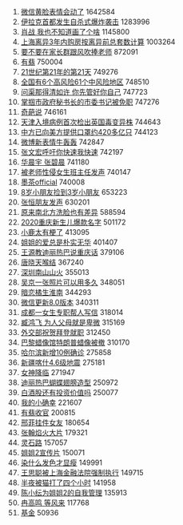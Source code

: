 1. [微信黄脸表情会动了](https://s.weibo.com/weibo?q=%23%E5%BE%AE%E4%BF%A1%E9%BB%84%E8%84%B8%E8%A1%A8%E6%83%85%E4%BC%9A%E5%8A%A8%E4%BA%86%23&Refer=top) 1642584
1. [伊拉克首都发生自杀式爆炸袭击](https://s.weibo.com/weibo?q=%E4%BC%8A%E6%8B%89%E5%85%8B%E9%A6%96%E9%83%BD%E5%8F%91%E7%94%9F%E8%87%AA%E6%9D%80%E5%BC%8F%E7%88%86%E7%82%B8%E8%A2%AD%E5%87%BB&Refer=top) 1283996
1. [肖战 我也不知道画了个啥](https://s.weibo.com/weibo?q=%E8%82%96%E6%88%98%20%E6%88%91%E4%B9%9F%E4%B8%8D%E7%9F%A5%E9%81%93%E7%94%BB%E4%BA%86%E4%B8%AA%E5%95%A5&Refer=top) 1145800
1. [上海离异3年内购房按离异前总套数计算](https://s.weibo.com/weibo?q=%23%E4%B8%8A%E6%B5%B7%E7%A6%BB%E5%BC%823%E5%B9%B4%E5%86%85%E8%B4%AD%E6%88%BF%E6%8C%89%E7%A6%BB%E5%BC%82%E5%89%8D%E6%80%BB%E5%A5%97%E6%95%B0%E8%AE%A1%E7%AE%97%23&Refer=top) 1003264
1. [要不要在家长群跟风吹捧老师](https://s.weibo.com/weibo?q=%23%E8%A6%81%E4%B8%8D%E8%A6%81%E5%9C%A8%E5%AE%B6%E9%95%BF%E7%BE%A4%E8%B7%9F%E9%A3%8E%E5%90%B9%E6%8D%A7%E8%80%81%E5%B8%88%23&Refer=top) 872091
1. [有翡](https://s.weibo.com/weibo?q=%E6%9C%89%E7%BF%A1&Refer=top) 750004
1. [21世纪第21年的第21天](https://s.weibo.com/weibo?q=%2321%E4%B8%96%E7%BA%AA%E7%AC%AC21%E5%B9%B4%E7%9A%84%E7%AC%AC21%E5%A4%A9%23&Refer=top) 749276
1. [全国有6个高风险61个中风险地区](https://s.weibo.com/weibo?q=%23%E5%85%A8%E5%9B%BD%E6%9C%896%E4%B8%AA%E9%AB%98%E9%A3%8E%E9%99%A961%E4%B8%AA%E4%B8%AD%E9%A3%8E%E9%99%A9%E5%9C%B0%E5%8C%BA%23&Refer=top) 748510
1. [问渠那得清如许 你先管好你自己](https://s.weibo.com/weibo?q=%E9%97%AE%E6%B8%A0%E9%82%A3%E5%BE%97%E6%B8%85%E5%A6%82%E8%AE%B8%20%E4%BD%A0%E5%85%88%E7%AE%A1%E5%A5%BD%E4%BD%A0%E8%87%AA%E5%B7%B1&Refer=top) 747723
1. [掌掴市政府秘书长的市委书记被免职](https://s.weibo.com/weibo?q=%E6%8E%8C%E6%8E%B4%E5%B8%82%E6%94%BF%E5%BA%9C%E7%A7%98%E4%B9%A6%E9%95%BF%E7%9A%84%E5%B8%82%E5%A7%94%E4%B9%A6%E8%AE%B0%E8%A2%AB%E5%85%8D%E8%81%8C&Refer=top) 747276
1. [奇葩说](https://s.weibo.com/weibo?q=%E5%A5%87%E8%91%A9%E8%AF%B4&Refer=top) 746161
1. [天津入境病例首次检出英国毒变异株](https://s.weibo.com/weibo?q=%E5%A4%A9%E6%B4%A5%E5%85%A5%E5%A2%83%E7%97%85%E4%BE%8B%E9%A6%96%E6%AC%A1%E6%A3%80%E5%87%BA%E8%8B%B1%E5%9B%BD%E6%AF%92%E5%8F%98%E5%BC%82%E6%A0%AA&Refer=top) 744643
1. [中方已向美方提供口罩约420多亿只](https://s.weibo.com/weibo?q=%23%E4%B8%AD%E6%96%B9%E5%B7%B2%E5%90%91%E7%BE%8E%E6%96%B9%E6%8F%90%E4%BE%9B%E5%8F%A3%E7%BD%A9%E7%BA%A6420%E5%A4%9A%E4%BA%BF%E5%8F%AA%23&Refer=top) 744123
1. [微博新表情牛轰轰](https://s.weibo.com/weibo?q=%23%E5%BE%AE%E5%8D%9A%E6%96%B0%E8%A1%A8%E6%83%85%E7%89%9B%E8%BD%B0%E8%BD%B0%23&Refer=top) 742847
1. [张文宏呼吁你快速我快速](https://s.weibo.com/weibo?q=%E5%BC%A0%E6%96%87%E5%AE%8F%E5%91%BC%E5%90%81%E4%BD%A0%E5%BF%AB%E9%80%9F%E6%88%91%E5%BF%AB%E9%80%9F&Refer=top) 742197
1. [华晨宇 张碧晨](https://s.weibo.com/weibo?q=%E5%8D%8E%E6%99%A8%E5%AE%87%20%E5%BC%A0%E7%A2%A7%E6%99%A8&Refer=top) 741180
1. [被老师性侵女生班主任发声](https://s.weibo.com/weibo?q=%23%E8%A2%AB%E8%80%81%E5%B8%88%E6%80%A7%E4%BE%B5%E5%A5%B3%E7%94%9F%E7%8F%AD%E4%B8%BB%E4%BB%BB%E5%8F%91%E5%A3%B0%23&Refer=top) 740147
1. [墨茶official](https://s.weibo.com/weibo?q=%E5%A2%A8%E8%8C%B6official&Refer=top) 740008
1. [8岁小朋友捡到3岁小朋友](https://s.weibo.com/weibo?q=%238%E5%B2%81%E5%B0%8F%E6%9C%8B%E5%8F%8B%E6%8D%A1%E5%88%B03%E5%B2%81%E5%B0%8F%E6%9C%8B%E5%8F%8B%23&Refer=top) 653223
1. [张恒朋友发声](https://s.weibo.com/weibo?q=%23%E5%BC%A0%E6%81%92%E6%9C%8B%E5%8F%8B%E5%8F%91%E5%A3%B0%23&Refer=top) 630201
1. [原来南北方洗脸也有差异](https://s.weibo.com/weibo?q=%23%E5%8E%9F%E6%9D%A5%E5%8D%97%E5%8C%97%E6%96%B9%E6%B4%97%E8%84%B8%E4%B9%9F%E6%9C%89%E5%B7%AE%E5%BC%82%23&Refer=top) 588594
1. [2020重庆新生儿爆款名字](https://s.weibo.com/weibo?q=%232020%E9%87%8D%E5%BA%86%E6%96%B0%E7%94%9F%E5%84%BF%E7%88%86%E6%AC%BE%E5%90%8D%E5%AD%97%23&Refer=top) 501172
1. [小鹿太有梗了](https://s.weibo.com/weibo?q=%E5%B0%8F%E9%B9%BF%E5%A4%AA%E6%9C%89%E6%A2%97%E4%BA%86&Refer=top) 413095
1. [姐姐的爱总是朴实无华](https://s.weibo.com/weibo?q=%23%E5%A7%90%E5%A7%90%E7%9A%84%E7%88%B1%E6%80%BB%E6%98%AF%E6%9C%B4%E5%AE%9E%E6%97%A0%E5%8D%8E%23&Refer=top) 401407
1. [王源教迪丽热巴说重庆话](https://s.weibo.com/weibo?q=%23%E7%8E%8B%E6%BA%90%E6%95%99%E8%BF%AA%E4%B8%BD%E7%83%AD%E5%B7%B4%E8%AF%B4%E9%87%8D%E5%BA%86%E8%AF%9D%23&Refer=top) 379106
1. [唐晓天喉结](https://s.weibo.com/weibo?q=%23%E5%94%90%E6%99%93%E5%A4%A9%E5%96%89%E7%BB%93%23&Refer=top) 367240
1. [深圳南山山火](https://s.weibo.com/weibo?q=%E6%B7%B1%E5%9C%B3%E5%8D%97%E5%B1%B1%E5%B1%B1%E7%81%AB&Refer=top) 355013
1. [吴京一张照片可以用多久](https://s.weibo.com/weibo?q=%23%E5%90%B4%E4%BA%AC%E4%B8%80%E5%BC%A0%E7%85%A7%E7%89%87%E5%8F%AF%E4%BB%A5%E7%94%A8%E5%A4%9A%E4%B9%85%23&Refer=top) 348051
1. [暗恋橘生淮南](https://s.weibo.com/weibo?q=%E6%9A%97%E6%81%8B%E6%A9%98%E7%94%9F%E6%B7%AE%E5%8D%97&Refer=top) 344293
1. [微信更新8.0版本](https://s.weibo.com/weibo?q=%23%E5%BE%AE%E4%BF%A1%E6%9B%B4%E6%96%B08.0%E7%89%88%E6%9C%AC%23&Refer=top) 340311
1. [成都一女生专职帮人写信](https://s.weibo.com/weibo?q=%23%E6%88%90%E9%83%BD%E4%B8%80%E5%A5%B3%E7%94%9F%E4%B8%93%E8%81%8C%E5%B8%AE%E4%BA%BA%E5%86%99%E4%BF%A1%23&Refer=top) 318014
1. [臧鸿飞 为人父母就是卑微](https://s.weibo.com/weibo?q=%E8%87%A7%E9%B8%BF%E9%A3%9E%20%E4%B8%BA%E4%BA%BA%E7%88%B6%E6%AF%8D%E5%B0%B1%E6%98%AF%E5%8D%91%E5%BE%AE&Refer=top) 315169
1. [外交部祝贺拜登就职](https://s.weibo.com/weibo?q=%23%E5%A4%96%E4%BA%A4%E9%83%A8%E7%A5%9D%E8%B4%BA%E6%8B%9C%E7%99%BB%E5%B0%B1%E8%81%8C%23&Refer=top) 312450
1. [巴黎蜡像馆特朗普蜡像被撤](https://s.weibo.com/weibo?q=%E5%B7%B4%E9%BB%8E%E8%9C%A1%E5%83%8F%E9%A6%86%E7%89%B9%E6%9C%97%E6%99%AE%E8%9C%A1%E5%83%8F%E8%A2%AB%E6%92%A4&Refer=top) 310170
1. [哈尔滨新增10例确诊](https://s.weibo.com/weibo?q=%23%E5%93%88%E5%B0%94%E6%BB%A8%E6%96%B0%E5%A2%9E10%E4%BE%8B%E7%A1%AE%E8%AF%8A%23&Refer=top) 275858
1. [新疆喀什4.6级地震](https://s.weibo.com/weibo?q=%23%E6%96%B0%E7%96%86%E5%96%80%E4%BB%804.6%E7%BA%A7%E5%9C%B0%E9%9C%87%23&Refer=top) 275181
1. [女神降临](https://s.weibo.com/weibo?q=%E5%A5%B3%E7%A5%9E%E9%99%8D%E4%B8%B4&Refer=top) 271947
1. [迪丽热巴蝴蝶翅膀造型](https://s.weibo.com/weibo?q=%23%E8%BF%AA%E4%B8%BD%E7%83%AD%E5%B7%B4%E8%9D%B4%E8%9D%B6%E7%BF%85%E8%86%80%E9%80%A0%E5%9E%8B%23&Refer=top) 250972
1. [白酒股还有投资价值吗](https://s.weibo.com/weibo?q=%23%E7%99%BD%E9%85%92%E8%82%A1%E8%BF%98%E6%9C%89%E6%8A%95%E8%B5%84%E4%BB%B7%E5%80%BC%E5%90%97%23&Refer=top) 250077
1. [我的小确幸](https://s.weibo.com/weibo?q=%E6%88%91%E7%9A%84%E5%B0%8F%E7%A1%AE%E5%B9%B8&Refer=top) 221607
1. [有翡收官](https://s.weibo.com/weibo?q=%23%E6%9C%89%E7%BF%A1%E6%94%B6%E5%AE%98%23&Refer=top) 200815
1. [邢菲挂件女友](https://s.weibo.com/weibo?q=%23%E9%82%A2%E8%8F%B2%E6%8C%82%E4%BB%B6%E5%A5%B3%E5%8F%8B%23&Refer=top) 180654
1. [张翰焰火大片](https://s.weibo.com/weibo?q=%23%E5%BC%A0%E7%BF%B0%E7%84%B0%E7%81%AB%E5%A4%A7%E7%89%87%23&Refer=top) 179321
1. [灵石路](https://s.weibo.com/weibo?q=%E7%81%B5%E7%9F%B3%E8%B7%AF&Refer=top) 157057
1. [姐姐2宣传片](https://s.weibo.com/weibo?q=%23%E5%A7%90%E5%A7%902%E5%AE%A3%E4%BC%A0%E7%89%87%23&Refer=top) 150071
1. [染什么发色才显瘦](https://s.weibo.com/weibo?q=%23%E6%9F%93%E4%BB%80%E4%B9%88%E5%8F%91%E8%89%B2%E6%89%8D%E6%98%BE%E7%98%A6%23&Refer=top) 149991
1. [王思聪被上海金融法院强制执行](https://s.weibo.com/weibo?q=%23%E7%8E%8B%E6%80%9D%E8%81%AA%E8%A2%AB%E4%B8%8A%E6%B5%B7%E9%87%91%E8%9E%8D%E6%B3%95%E9%99%A2%E5%BC%BA%E5%88%B6%E6%89%A7%E8%A1%8C%23&Refer=top) 149715
1. [半夜被猫打了四个小时](https://s.weibo.com/weibo?q=%E5%8D%8A%E5%A4%9C%E8%A2%AB%E7%8C%AB%E6%89%93%E4%BA%86%E5%9B%9B%E4%B8%AA%E5%B0%8F%E6%97%B6&Refer=top) 141958
1. [陈小纭为姐姐2的自我管理](https://s.weibo.com/weibo?q=%23%E9%99%88%E5%B0%8F%E7%BA%AD%E4%B8%BA%E5%A7%90%E5%A7%902%E7%9A%84%E8%87%AA%E6%88%91%E7%AE%A1%E7%90%86%23&Refer=top) 135913
1. [冉高鸣 等风来](https://s.weibo.com/weibo?q=%E5%86%89%E9%AB%98%E9%B8%A3%20%E7%AD%89%E9%A3%8E%E6%9D%A5&Refer=top) 117768
1. [基金](https://s.weibo.com/weibo?q=%E5%9F%BA%E9%87%91&Refer=top) 50936